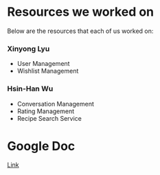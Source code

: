 # Resources we worked on

Below are the resources that each of us worked on:
### Xinyong Lyu 
- User Management
- Wishlist Management

### Hsin-Han Wu 
- Conversation Management
- Rating Management
- Recipe Search Service

# Google Doc 
[Link](https://docs.google.com/document/d/11QA-RulWM7kEEBUi_Iv_tapbzXh28LdmxKrrXEKIvHQ/edit?usp=sharing)
